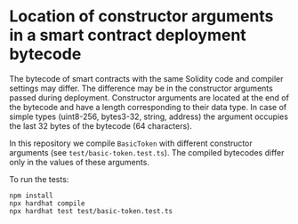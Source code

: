 # Location of constructor arguments in a smart contract deployment bytecode

The bytecode of smart contracts with the same Solidity code and compiler settings may differ. The difference may be in the constructor arguments passed during deployment. Constructor arguments are located at the end of the bytecode and have a length corresponding to their data type. In case of simple types (uint8-256, bytes3-32, string, address) the argument occupies the last 32 bytes of the bytecode (64 characters).

In this repository we compile `BasicToken` with different constructor arguments (see `test/basic-token.test.ts`). The compiled bytecodes differ only in the values of these arguments.

To run the tests:
```shell
npm install
npx hardhat compile
npx hardhat test test/basic-token.test.ts
```